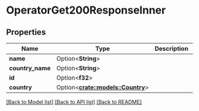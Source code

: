 # OperatorGet200ResponseInner

## Properties

Name | Type | Description | Notes
------------ | ------------- | ------------- | -------------
**name** | Option<**String**> |  | [optional]
**country_name** | Option<**String**> |  | [optional]
**id** | Option<**f32**> |  | [optional]
**country** | Option<[**crate::models::Country**](Country.md)> |  | [optional]

[[Back to Model list]](../README.md#documentation-for-models) [[Back to API list]](../README.md#documentation-for-api-endpoints) [[Back to README]](../README.md)


